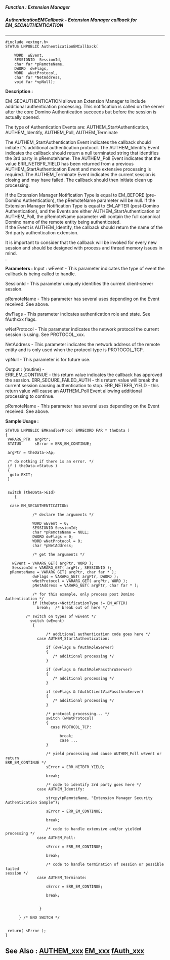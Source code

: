 ##### Function : Extension Manager
##### AuthenticationEMCallback - Extension Manager callback for EM_SECAUTHENTICATION
---
```
#include <extmgr.h>
STATUS LNPUBLIC AuthenticationEMCallback(

	WORD  wEvent,
	SESSIONID  SessionId,
	char far *pRemoteName,
	DWORD  dwFlags,
	WORD  wNetProtocol,
	char far *NetAddress,
	void far *vpNull);
```
**Description :**

EM_SECAUTHENTICATION allows an Extension Manager to include additional 
authentication processing.  This notification is called on the server after the 
core Domino Authentication succeeds but before the session is actually opened.

The type of  Authentication Events are:  AUTHEM_StartAuthentication, 
AUTHEM_Identify, AUTHEM_Poll, AUTHEM_Terminate

The AUTHEM_StartAuthentication Event indicates the callback should initiate 
it's additional authentication protocol.  The AUTHEM_Identify Event  indicates 
the callback should return a null terminated string that identifies the 3rd 
party in pRemoteName.  The AUTHEM_Poll Event indicates that the value 
ERR_NETBFR_YIELD has been returned from a previous AUTHEM_StartAuthentication 
Event and more extensive processing is required. The AUTHEM_Terminate Event 
indicates the current session is closing and may have failed.  The callback 
should then initiate clean up processing.

If the Extension Manager Notification Type is equal to EM_BEFORE (pre-Domino 
Authentication), the pRemoteName parameter will be null.  If the Extension 
Manager Notification Type is equal to EM_AFTER  (post-Domino Authentication), 
and the Events are either AUTHEM_StartAuthentication or AUTHEM_Poll, the 
pRemoteName parameter will contain the full canonical Domino name of the remote 
entity being authenticated.  
If the Event is AUTHEM_Identify,  the callback should return the name of the 
3rd party authentication extension.

It is important to consider that the callback will be invoked for every new 
session and should be designed with process and thread memory issues in mind.  
.

**Parameters :**
Input :
wEvent  -  This parameter indicates the type of event the callback is being called to handle.


SessionId  -  This parameter uniquely identifies the current client-server session.

pRemoteName  -  This parameter has several uses depending on the Event received.  See above.

dwFlags  -  This parameter indicates authentication role and state.  See fAuthxxx flags.

wNetProtocol  -  This parameter indicates the network protocol the current session is using.  See PROTOCOL_xxx.

NetAddress  -  This parameter indicates the network address of the remote entity and is only used when the protocol type is PROTOCOL_TCP.

vpNull  -  This parameter is for future use.

Output :
(routine)  -  
ERR_EM_CONTINUE - this return value indicates the callback has approved the session.
ERR_SECURE_FAILED_AUTH - this return value will break the current session causing authentication to stop.
ERR_NETBFR_YIELD -  this return value will cause an AUTHEM_Poll Event allowing additional processing to continue.


pRemoteName  -  This parameter has several uses depending on the Event received.  See above.



**Sample Usage :**
```
STATUS LNPUBLIC EMHandlerProc( EMRECORD FAR * theData )
{ 
 VARARG_PTR  argPtr;
 STATUS      sError = ERR_EM_CONTINUE;
 
 argPtr = theData->Ap;

 /* do nothing if there is an error. */
 if ( theData->Status ) 
 {
  goto EXIT;
 } 


 switch (theData->EId)
	{
  
  case EM_SECAUTHENTICATION:
  
            /* declare the arguments */

            WORD wEvent = 0;
            SESSIONID SessionId;
            char *pRemoteName = NULL;
            DWORD dwFlags = 0;
            WORD wNetProtocol = 0;
            char *pNetAddress;
                   
            /* get the arguments */

   wEvent = VARARG_GET( argPtr, WORD );
   SessionId = VARARG_GET( argPtr, SESSIONID ); 
  pRemoteName = VARARG_GET( argPtr, char far * ); 
            dwFlags = VARARG_GET( argPtr, DWORD ); 
            wNetProtocol = VARARG_GET( argPtr, WORD );
            pNetAddress = VARARG_GET( argPtr, char far * );  
                   
            /* for this example, only process post Domino Authentication */
            if (theData->NotificationType != EM_AFTER)
              break;  /* break out of here */
	 
         /* switch on types of wEvent */
           switch (wEvent)
            {
	   
                  /* additional authentication code goes here */
              case AUTHEM_StartAuthentication:

                  if (dwFlags & fAuthRoleServer)
                  {
                     /* additional processing */
                  }  
	 
                  if (dwFlags & fAuthRolePassthruServer)
                  {
                     /* additional processing */
                  }
                  
                  if (dwFlags & fAuthClientViaPassthruServer)
                  {
                     /* additional processing */
                  }

                  /* protocol processing... */
                  switch (wNetProtocol)
                  {
                    case PROTOCOL_TCP:
              
                        break;
                        case ...
                  }

                  /* yield processing and cause AUTHEM_Poll wEvent or return 
ERR_EM_CONTINUE */  
                  sError = ERR_NETBFR_YIELD;

                  break;

                  /* code to identify 3rd party goes here */
              case AUTHEM_Identify:

                  strcpy(pRemoteName, "Extension Manager Security 
Authentication Sample");

                  sError = ERR_EM_CONTINUE;
                  
                  break;

                  /* code to handle extensive and/or yielded processing */
              case AUTHEM_Poll:

                  sError = ERR_EM_CONTINUE;
                  
                  break;

                  /* code to handle termination of session or possible failed 
session */
              case AUTHEM_Terminate:

                  sError = ERR_EM_CONTINUE;
                  
                  break;


               }  
	 
      } /* END SWITCH */
   
 
 return( sError );
} 
```
**See Also :**
[AUTHEM_xxx](/domino-c-api-docs/reference/Symb/AUTHEM_xxx)
[EM_xxx](/domino-c-api-docs/reference/Symb/EM_xxx)
[fAuth_xxx](/domino-c-api-docs/reference/Symb/fAuth_xxx)
---
